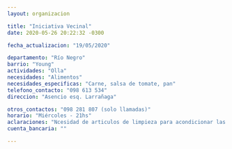 ```yaml
---
layout: organizacion

title: "Iniciativa Vecinal"
date: 2020-05-26 20:22:32 -0300

fecha_actualizacion: "19/05/2020"

departamento: "Río Negro"
barrio: "Young"
actividades: "Olla"
necesidades: "Alimentos"
necesidades_especificas: "Carne, salsa de tomate, pan"
telefono_contacto: "098 613 534"
direccion: "Asencio esq. Larrañaga"

otros_contactos: "098 281 807 (solo llamadas)"
horario: "Miércoles - 21hs"
aclaraciones: "Ncesidad de articulos de limpieza para acondicionar las ollas y utensillos, así como de papel film"
cuenta_bancaria: ""

---
```


